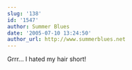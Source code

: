 ```yaml
---
slug: '138'
id: '1547'
author: Summer Blues
date: '2005-07-10 13:24:50'
author_url: http://www.summerblues.net
---
```

Grrr... I hated my hair short!
